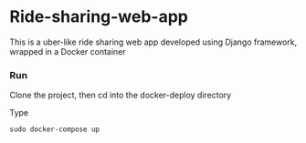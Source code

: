 # Ride-sharing-web-app

This is a uber-like ride sharing web app developed using Django framework, wrapped in a Docker container

### Run

Clone the project, then cd into the docker-deploy directory

Type

```
sudo docker-compose up
```
